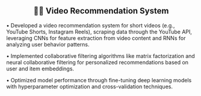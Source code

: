 <h2 align="center"> 📱🎥 Video Recommendation System </h2>


•	Developed a video recommendation system for short videos (e.g., YouTube Shorts, Instagram Reels), scraping data through the YouTube API, leveraging CNNs for feature extraction from video content and RNNs for analyzing user behavior patterns.

•	Implemented collaborative filtering algorithms like matrix factorization and neural collaborative filtering for personalized recommendations based on user and item embeddings.

•	Optimized model performance through fine-tuning deep learning models with hyperparameter optimization and cross-validation techniques.